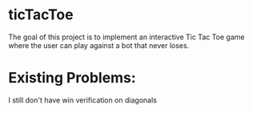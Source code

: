 # ticTacToe

The goal of this project is to implement an interactive Tic Tac Toe game where the user can play against a bot that never loses.

# Existing Problems:

I still don't have win verification on diagonals
